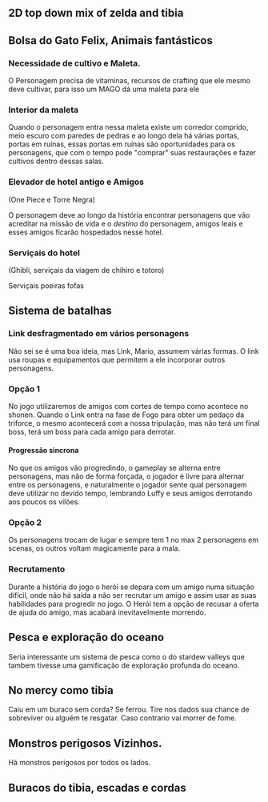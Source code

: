 ## 2D top down mix of zelda and tibia

## Bolsa do Gato Felix, Animais fantásticos
### Necessidade de cultivo e Maleta.
O Personagem precisa de vitaminas, recursos de crafting que ele mesmo deve
cultivar, para isso um MAGO dá uma maleta para ele

### Interior da maleta
Quando o personagem entra nessa maleta existe um corredor comprido, meio escuro com paredes de pedras e ao longo dela
há várias portas, portas em ruínas, essas portas em ruínas são oportunidades
para os personagens, que com o tempo pode "comprar" suas restaurações e fazer
cultivos dentro dessas salas.

### Elevador de hotel antigo e Amigos
(One Piece e Torre Negra)

O personagem deve ao longo da história encontrar personagens que vão
acreditar na missão de vida e o *destino* do personagem, amigos leais e 
esses amigos ficarão hospedados nesse hotel.

### Serviçais do hotel
(Ghibli, serviçais da viagem de chihiro e totoro)

Serviçais poeiras fofas

## Sistema de batalhas

### Link desfragmentado em vários personagens
Não sei se é uma boa ideia, mas Link, Mario, assumem várias formas.
O link usa roupas e equipamentos que permitem a ele incorporar outros
personagens.

### Opção 1
No jogo utilizaremos de amigos com cortes de tempo como acontece
no shonen. Quando o Link entra na fase de Fogo para obter um pedaço da
triforce, o mesmo acontecerá com a nossa tripulação, mas não terá um final boss,
terá um boss para cada amigo para derrotar.

#### Progressão sincrona
No que os amigos vão progredindo, o gameplay se alterna entre personagens, mas não
de forma forçada, o jogador é livre para alternar entre os personagens, e naturalmente
o jogador sente qual personagem deve utilizar no devido tempo, lembrando Luffy e seus amigos
derrotando aos poucos os vilões.

### Opção 2
Os personagens trocam de lugar e sempre tem 1 no max 2 personagens em scenas, os outros voltam magicamente para a mala.

### Recrutamento
Durante a história do jogo o herói se depara com um amigo numa situação difícil, onde não há saída a não ser
recrutar um amigo e assim usar as suas habilidades para progredir no jogo. O Herói tem a opção de recusar a oferta de
ajuda do amigo, mas acabará inevitavelmente morrendo.
## Pesca e exploração do oceano
Seria interessante um sistema de pesca como o do stardew valleys que tambem tivesse uma gamificação de exploração profunda do oceano.

## No mercy como tibia
Caiu em um buraco sem corda? Se ferrou. Tire nos dados sua chance de sobreviver ou alguém te resgatar. Caso contrario vai morrer de fome.

## Monstros perigosos Vizinhos.
Há monstros perigosos por todos os lados.

## Buracos do tibia, escadas e cordas



